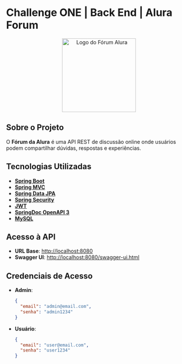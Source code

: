# Challenge ONE | Back End | Alura Forum

<p align="center">
    <img width="200" height="200" src="https://user-images.githubusercontent.com/78982435/209698701-28dedb2e-855b-44b2-8872-afa45e3b35aa.png" alt="Logo do Fórum Alura">
</p>

## Sobre o Projeto
O **Fórum da Alura** é uma API REST de discussão online onde usuários podem compartilhar dúvidas, respostas e experiências.

## Tecnologias Utilizadas
- **[Spring Boot](https://spring.io/projects/spring-boot)**
- **[Spring MVC](https://docs.spring.io/spring-framework/reference/web/webmvc.html)**
- **[Spring Data JPA](https://spring.io/projects/spring-data-jpa)**
- **[Spring Security](https://spring.io/projects/spring-security)**
- **[JWT](https://jwt.io/)**
- **[SpringDoc OpenAPI 3](https://springdoc.org/)**
- **[MySQL](https://dev.mysql.com/downloads/)**

## Acesso à API
- **URL Base**: [http://localhost:8080](http://localhost:8080)
- **Swagger UI**: [http://localhost:8080/swagger-ui.html](http://localhost:8080/swagger-ui.html)

## Credenciais de Acesso
- **Admin**:
  ```json
  {
    "email": "admin@email.com",
    "senha": "admin1234"
  }
  ```
- **Usuário**:
  ```json
  {
    "email": "user@email.com",
    "senha": "user1234"
  }
  ```
